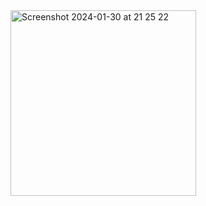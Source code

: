 <img width="297" alt="Screenshot 2024-01-30 at 21 25 22" src="https://github.com/F4rab1/ProductDescriptionPage/assets/115568888/7e772fc1-9659-4014-9df3-e6a802b9b04e">
